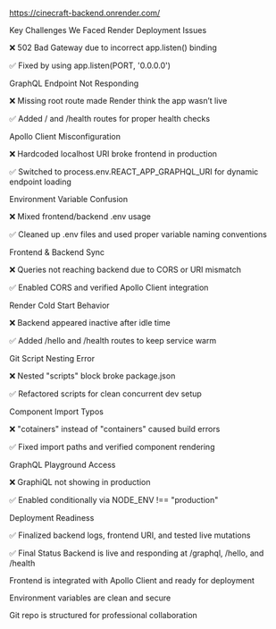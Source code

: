 https://cinecraft-backend.onrender.com/

Key Challenges We Faced
Render Deployment Issues

❌ 502 Bad Gateway due to incorrect app.listen() binding

✅ Fixed by using app.listen(PORT, '0.0.0.0')

GraphQL Endpoint Not Responding

❌ Missing root route made Render think the app wasn’t live

✅ Added / and /health routes for proper health checks

Apollo Client Misconfiguration

❌ Hardcoded localhost URI broke frontend in production

✅ Switched to process.env.REACT_APP_GRAPHQL_URI for dynamic endpoint loading

Environment Variable Confusion

❌ Mixed frontend/backend .env usage

✅ Cleaned up .env files and used proper variable naming conventions

Frontend & Backend Sync

❌ Queries not reaching backend due to CORS or URI mismatch

✅ Enabled CORS and verified Apollo Client integration

Render Cold Start Behavior

❌ Backend appeared inactive after idle time

✅ Added /hello and /health routes to keep service warm

Git Script Nesting Error

❌ Nested "scripts" block broke package.json

✅ Refactored scripts for clean concurrent dev setup

Component Import Typos

❌ "cotainers" instead of "containers" caused build errors

✅ Fixed import paths and verified component rendering

GraphQL Playground Access

❌ GraphiQL not showing in production

✅ Enabled conditionally via NODE_ENV !== "production"

Deployment Readiness

✅ Finalized backend logs, frontend URI, and tested live mutations

✅ Final Status
Backend is live and responding at /graphql, /hello, and /health

Frontend is integrated with Apollo Client and ready for deployment

Environment variables are clean and secure

Git repo is structured for professional collaboration
